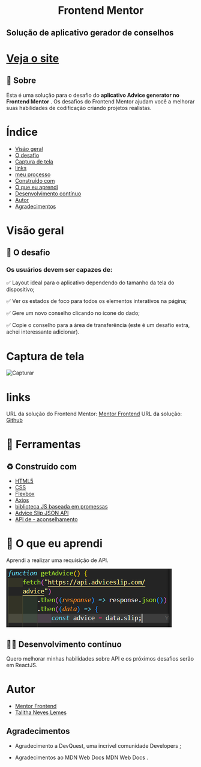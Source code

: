 <h1 align="center">Frontend Mentor </h1>
<h2>Solução de aplicativo gerador de conselhos</h2>

<h1><a href="https://talithaneves.github.io/GeradorConselhos/">Veja o site</a> </h1>

## 📕 Sobre

Esta é uma solução para o desafio do **aplicativo Advice generator no Frontend Mentor** . Os desafios do Frontend Mentor ajudam você a melhorar suas
habilidades de codificação criando projetos realistas.

<h1>Índice</h1>

- [Visão geral](#sobre)
- [O desafio](#O-desafio)
- [Captura de tela](#Capturada-tela)
- [links](#links)
- [meu processo](#Meu-processo)
- [Construído com](#Construído-com) 
- [O que eu aprendi](#O-que-eu-aprendi)
- [Desenvolvimento contínuo](#Desenvolvimento-contínuo)
- [Autor](#Autor)
- [Agradecimentos](#Agradecimentos)

<h1>Visão geral</h1>
<h2> 🎯 O desafio</h2>

<h3>Os usuários devem ser capazes de:</h3>

✅ Layout ideal para o aplicativo dependendo do tamanho da tela do dispositivo;

✅ Ver os estados de foco para todos os elementos interativos na página;

✅ Gere um novo conselho clicando no ícone do dado;

✅ Copie o conselho para a área de transferência (este é um desafio extra, achei interessante adicionar).

<h1>Captura de tela</h1>

 ![Capturar](https://github.com/TalithaNeves/GeradorConselhos/assets/64807282/e7674482-0c48-473a-8951-c4f59aadb6ac)


<h1>links</h1> 

URL da solução do Frontend Mentor: [Mentor Frontend](https://www.frontendmentor.io/solutions/advice-generator-app-using-html5-css3-js-flexbox-axios-SVdhLnAQxT)
URL da solução: [Github](https://github.com/TalithaNeves/GeradorConselhos)
<h1>🔨 Ferramentas</h1>
<h2> ♻ Construído com</h2>

- [HTML5](https://www.w3schools.com/tags/tag_doctype.asp)
- [CSS](https://developer.mozilla.org/pt-BR/docs/Web/CSS)
- [Flexbox](https://developer.mozilla.org/pt-BR/docs/Learn/CSS/CSS_layout/Flexbox)
- [Axios](https://axios-http.com/ptbr/docs/intro)
- [biblioteca JS baseada em promessas](https://axios-http.com/ptbr/)
- [Advice Slip JSON API](https://api.adviceslip.com/)
- [API de - aconselhamento](https://api.adviceslip.com/advice)



<h1> 🚀 O que eu aprendi</h1>
Aprendi a realizar uma requisição de API.

![API](api.PNG)

<h2> 👩‍💻 Desenvolvimento contínuo</h2>
Quero melhorar minhas habilidades sobre API e os próximos desafios serão em ReactJS.


<h1>Autor</h1>

- [Mentor Frontend](https://www.frontendmentor.io/solutions/advice-generator-app-using-html5-css3-js-flexbox-axios-SVdhLnAQxT)
- [Talitha Neves Lemes](https://www.linkedin.com/in/talitha-neves-lemes-025b66168/)

<h2>Agradecimentos</h2>

- Agradecimento a DevQuest, uma incrível comunidade Developers ;

- Agradecimentos ao MDN Web Docs MDN Web Docs .

